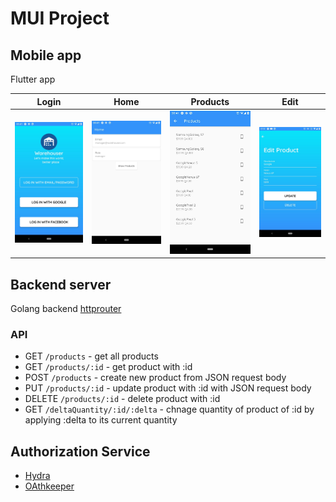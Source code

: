 # MUI Project

## Mobile app

Flutter app

| Login | Home | Products | Edit |
| --- | --- | --- | --- |
| ![Login](flutter/warehouser/screenshots/login.jpg) | ![Home](flutter/warehouser/screenshots/home.jpg) | ![Products](flutter/warehouser/screenshots/products.jpg) | ![Edit](flutter/warehouser/screenshots/edit.jpg) |

## Backend server

Golang backend
[httprouter](https://github.com/julienschmidt/httprouter)

### API

- GET `/products` - get all products
- GET `/products/:id` - get product with :id
- POST `/products` - create new product from JSON request body
- PUT `/products/:id` - update product with :id with JSON request body
- DELETE `/products/:id` - delete product with :id
- GET `/deltaQuantity/:id/:delta` - chnage quantity of product of :id by applying :delta to its current quantity

## Authorization Service

- [Hydra](https://github.com/ory/hydra)
- [OAthkeeper](https://github.com/ory/oathkeeper)

